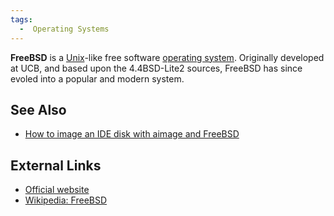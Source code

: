```yaml
---
tags:
  -  Operating Systems
---
```

**FreeBSD** is a [Unix](unix.md)-like free software [operating
system](operating_system.md). Originally developed at UCB, and
based upon the 4.4BSD-Lite2 sources, FreeBSD has since evoled into a
popular and modern system.

## See Also

- [How to image an IDE disk with aimage and
  FreeBSD](how_to_image_an_ide_disk_with_aimage_and_freebsd.md)

## External Links

- [Official website](http://www.freebsd.org)
- [Wikipedia: FreeBSD](http://en.wikipedia.org/wiki/FreeBSD)

